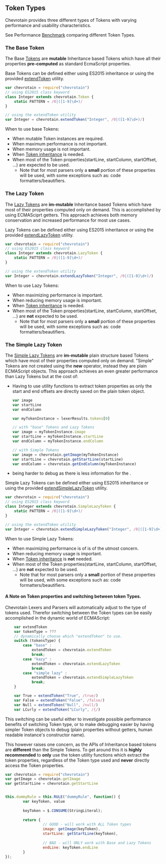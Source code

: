 ## Token Types
Chevrotain provides three different types of Tokens with varying 
performance and usability characteristics.

See Performance [Benchmark](http://sap.github.io/chevrotain/performance/token_types) comparing different Token Types.

 
### The Base Token
The Base [Tokens](http://sap.github.io/chevrotain/documentation/0_17_1/classes/token.html)
are **mutable** Inheritance based Tokens which have all their properties **pre-computed** as standard EcmaScript properties.

Base Tokens can be defined either using ES2015 inheritance or
using the provided [extendToken](http://sap.github.io/chevrotain/documentation/0_17_1/globals.html#extendtoken) utility.
 
```typescript
var chevrotain = require("chevrotain")
// using ES2015 class keyword
class Integer extends chevrotain.Token {
    static PATTERN = /0|([1-9]\d+)/ 
}

// using the extendToken utility
var Integer = chevrotain.extendToken("Integer", /0|([1-9]\d+)/)
``` 
 
When to use base Tokens:
 * When mutable Token instances are required.
 * When maximum performance is not important.
 * When memory usage is not important.
 * When [Token inheritance](https://github.com/SAP/chevrotain/blob/master/examples/parser/dynamic_tokens/dynamic_delimiters.js) is needed.
 * When most of the Token properties(startLine, startColumn, startOffset, ...) are expected to be used.
   * Note that for most parsers only a **small** portion of these properties will be used, 
     with some exceptions such as: code formatters/beautifiers.  



### The Lazy Token
The [Lazy Tokens](http://sap.github.io/chevrotain/documentation/0_17_1/classes/lazytoken.html) are **im-mutable** Inheritance based Tokens which have most of their properties computed only on demand.
This is accomplished by using ECMASciprt getters. This approach achieves both memory conservation and increased performance
for most use cases. 

Lazy Tokens can be defined either using ES2015 inheritance or
using the provided [extendLazyToken](http://sap.github.io/chevrotain/documentation/0_17_1/globals.html#extendlazytoken) utility.
 
```typescript
var chevrotain = require("chevrotain")
// using ES2015 class keyword
class Integer extends chevrotain.LazyToken {
    static PATTERN = /0|([1-9]\d+)/ 
}

// using the extendToken utility
var Integer = chevrotain.extendLazyToken("Integer", /0|([1-9]\d+)/)
``` 
 
When to use Lazy Tokens:
 * When maximizing performance is important.
 * When reducing memory usage is important.
 * When [Token inheritance](https://github.com/SAP/chevrotain/blob/master/examples/parser/dynamic_tokens/dynamic_delimiters.js) is needed.
 * When most of the Token properties(startLine, startColumn, startOffset, ...) are **not** expected to be used.
   * Note that for most parsers only a **small** portion of these properties will be used, 
     with some exceptions such as: code formatters/beautifiers.
     


### The Simple Lazy Token
The [Simple Lazy Tokens](http://sap.github.io/chevrotain/documentation/0_17_1/classes/simplelazytoken.html) are **im-mutable** plain 
structure based Tokens which have most of their properties computed only on demand. "Simple" Tokens are not created
using the **new** operator, instead they are plain ECMAScript objects. This approach achieves an even greater performance than Lazy 
Tokens but at the cost of:

* Having to use utility functions to extract token properties as only the start and end offsets are directly saved on the plain token object.
  ```javascript
  var image
  var startLine
  var endColumn

  var myTokenInstance = lexerResults.tokens[0]
  
  // with "base" Tokens and Lazy Tokens
  var image = myTokenInstance.image
  var startLine = myTokenInstance.startLine
  var endColumn = myTokenInstance.endColumn
  
  // with Simple Tokens
  var image = chevrotain.getImage(myTokenInstance)
  var startLine = chevrotain.getStartLine(startLine)
  var endColumn = chevrotain.getEndColumn(myTokenInstance)
  ```
* being harder to debug as there is less information for the .  


Simple Lazy Tokens can be defined either using ES2015 inheritance or
using the provided [extendSimpleLazyToken](http://sap.github.io/chevrotain/documentation/0_17_1/globals.html#extendsimplelazytoken) utility.
 
```typescript
var chevrotain = require("chevrotain")
// using ES2015 class keyword
class Integer extends chevrotain.SimpleLazyToken {
    static PATTERN = /0|([1-9]\d+)/ 
}

// using the extendToken utility
var Integer = chevrotain.extendSimpleLazyToken("Integer", /0|([1-9]\d+)/)
``` 
 
When to use Simple Lazy Tokens:
 * When maximizing performance is of is of the utmost concern.
 * When reducing memory usage is important.
 * When [Token inheritance](https://github.com/SAP/chevrotain/blob/master/examples/parser/dynamic_tokens/dynamic_delimiters.js) is **not** needed.
 * When most of the Token properties(startLine, startColumn, startOffset, ...) are **not** expected to be used.
   * Note that for most parsers only a **small** portion of these properties will be used, 
     with some exceptions such as: code formatters/beautifiers.
      
      
#### A Note on Token properties and switching between token Types.
Chevrotain Lexers and Parsers will automatically adjust to the type of tokens used.
Therefor switching between the Token types can be easily accomplished in the dynamic world of ECMAScript:
 
```javascript
    var extendToken
    var tokenType = ???
    // dynamically choose which "extendToken" to use.
    switch (tokensType) {
        case "base" :
            extendToken = chevrotain.extendToken
            break;
        case "kazy" :
            extendToken = chevrotain.extendLazyToken
            break;
        case "simple lazy" :
            extendToken = chevrotain.extendSimpleLazyToken
            break;
    }

    var True = extendToken("True", /true/)
    var False = extendToken("False", /false/)
    var Null = extendToken("Null", /null/)
    var LCurly = extendToken("LCurly", /{/)
``` 

This switching can be useful either to investigate possible performance benefits of switching Token type,
or to make debugging easier by having simpler Token objects to debug (plain properties without getters, human readable instance's 
constructor name).

This however raises one concern, as the APIs of Inheritance based tokens are **different** than the Simple Tokens.
To get around this it is **highly recommended** to **only** use the token utility functions which extract the token properties,
regardless of the Token type used and **never** directly access the Token properties.

```javascript
var chevrotain = require("chevrotain")
var getImage = chevrotain.getImage
var getStartLine = chevrotain.getStartLine


this.dummyRule = this.RULE("dummyRule", function() {
        var keyToken, value
    
        keyToken = $.CONSUME(StringLiteral);
        
        return {
                 // GOOD - will work with ALL Token types
                 image: getImage(keyToken),
                 startLine: getStartLine(keyToken),
                 
                 // BAD - will ONLY work with Base and Lazy Tokens
                 endLine: keyToken.endLine
        } 
});
```